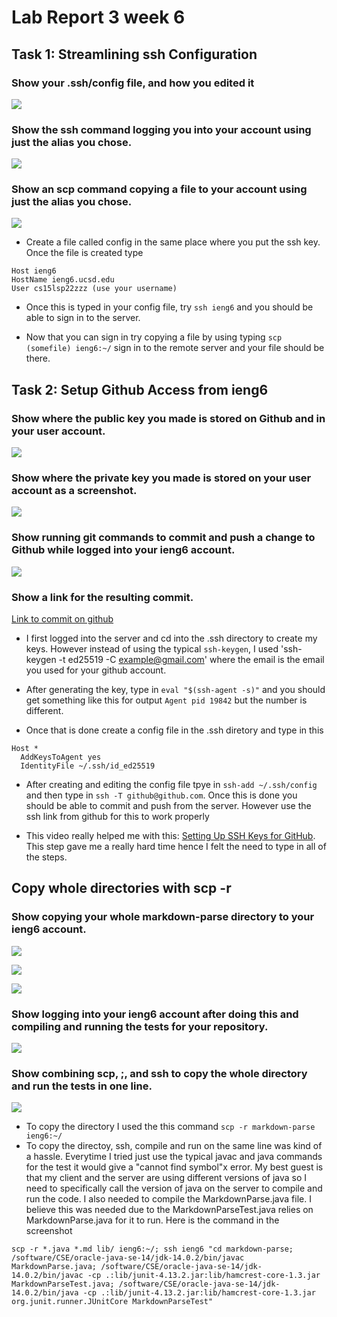 # Lab Report 3 week 6

## Task 1: Streamlining ssh Configuration

### Show your .ssh/config file, and how you edited it 

![](Captures/Lab-reports/lab-report-3-week-6/Capture1.png)

### Show the ssh command logging you into your account using just the alias you chose.

![](Captures/Lab-reports/lab-report-3-week-6/Capture2.png)

### Show an scp command copying a file to your account using just the alias you chose.

![](Captures/Lab-reports/lab-report-3-week-6/Capture3.png)

- Create a file called config in the same place where you put the ssh key. Once the file is created type
````
Host ieng6
HostName ieng6.ucsd.edu
User cs15lsp22zzz (use your username)
````

- Once this is typed in your config file, try ``ssh ieng6`` and you should be able to sign in to the server.

- Now that you can sign in try copying a file by using typing ``scp (somefile) ieng6:~/`` sign in to the remote server and your file should be there.

## Task 2: Setup Github Access from ieng6

### Show where the public key you made is stored on Github and in your user account.

![](Captures/Lab-reports/lab-report-3-week-6/Capture4.png)

### Show where the private key you made is stored on your user account as a screenshot.

![](Captures/Lab-reports/lab-report-3-week-6/Capture5.png)

### Show running git commands to commit and push a change to Github while logged into your ieng6 account.

![](Captures/Lab-reports/lab-report-3-week-6/Capture6.png)

### Show a link for the resulting commit.

[Link to commit on github](https://github.com/grantcoz/markdown-parse/commit/4bdfd0fd7b64e8066a671434c19825796f6455d6)

- I first logged into the server and cd into the .ssh directory to create my keys. However instead of using the typical `ssh-keygen`, I used 'ssh-keygen -t ed25519 -C example@gmail.com' where the email is the email you used for your github account. 

- After generating the key, type in `eval "$(ssh-agent -s)"` and you should get something like this for output `Agent pid 19842` but the number is different.

- Once that is done create a config file in the .ssh diretory and type in this

````
Host *
  AddKeysToAgent yes
  IdentityFile ~/.ssh/id_ed25519
````

- After creating and editing the config file tpye in `ssh-add ~/.ssh/config` and then type in `ssh -T github@github.com`. Once this is done you should be able to commit and push from the server. However use the ssh link from github for this to work properly

- This video really helped me with this: [Setting Up SSH Keys for GitHub](https://www.youtube.com/watch?v=8X4u9sca3Io). This step gave me a really hard time hence I felt the need to type in all of the steps.

## Copy whole directories with scp -r

### Show copying your whole markdown-parse directory to your ieng6 account.

![](Captures/Lab-reports/lab-report-3-week-6/Capture7.png)

![](Captures/Lab-reports/lab-report-3-week-6/Capture8.png)

![](Captures/Lab-reports/lab-report-3-week-6/Capture9.png)

### Show logging into your ieng6 account after doing this and compiling and running the tests for your repository.

![](Captures/Lab-reports/lab-report-3-week-6/Capture10.png)

### Show combining scp, ;, and ssh to copy the whole directory and run the tests in one line.

![](Captures/Lab-reports/lab-report-3-week-6/Capture11.png)

- To copy the directory I used the this command `scp -r markdown-parse ieng6:~/`
- To copy the directoy, ssh, compile and run on the same line was kind of a hassle. Everytime I tried just use the typical javac and java commands for the test it would give a "cannot find symbol"x error. My best guest is that my client and the server are using different versions of java so I need to specifically call the version of java on the server to compile and run the code. I also needed to compile the MarkdownParse.java file. I believe this was needed due to the MarkdownParseTest.java relies on MarkdownParse.java for it to run. Here is the command in the screenshot

````
scp -r *.java *.md lib/ ieng6:~/; ssh ieng6 "cd markdown-parse; /software/CSE/oracle-java-se-14/jdk-14.0.2/bin/javac MarkdownParse.java; /software/CSE/oracle-java-se-14/jdk-14.0.2/bin/javac -cp .:lib/junit-4.13.2.jar:lib/hamcrest-core-1.3.jar MarkdownParseTest.java; /software/CSE/oracle-java-se-14/jdk-14.0.2/bin/java -cp .:lib/junit-4.13.2.jar:lib/hamcrest-core-1.3.jar org.junit.runner.JUnitCore MarkdownParseTest"
````